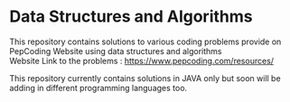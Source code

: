 # Data Structures and Algorithms
This repository contains solutions to various coding problems provide on PepCoding Website using data structures and algorithms  
Website Link to the problems : https://www.pepcoding.com/resources/

This repository currently contains solutions in JAVA only but soon will be adding in different programming languages too.
